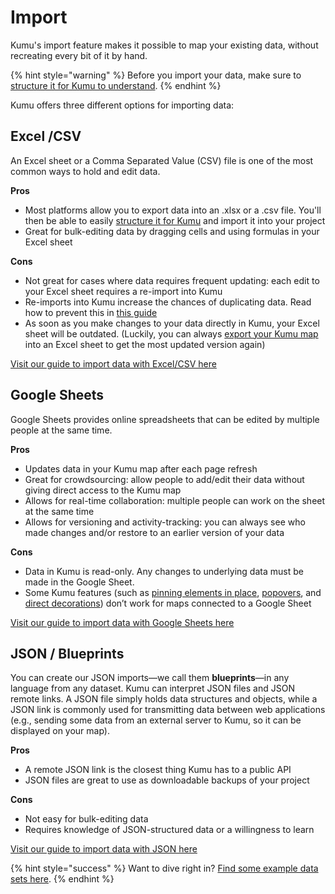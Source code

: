 # Import

Kumu's import feature makes it possible to map your existing data, without recreating every bit of it by hand.&#x20;

{% hint style="warning" %}
Before you import your data, make sure to [structure it for Kumu to understand](import.md).
{% endhint %}

Kumu offers three different options for importing data:&#x20;

## **Excel /CSV**&#x20;

An Excel sheet or a Comma Separated Value (CSV) file is one of the most common ways to hold and edit data. &#x20;

**Pros**

* Most platforms allow you to export data into an .xlsx or a .csv file. You'll then be able to easily [structure it for Kumu](import.md) and import it into your project
* Great for bulk-editing data by dragging cells and using formulas in your Excel sheet

**Cons**&#x20;

* Not great for cases where data requires frequent updating: each edit to your Excel sheet requires a re-import into Kumu
* Re-imports into Kumu increase the chances of duplicating data. Read how to prevent this in [this guide](../../faq/how-do-I-avoid-duplicating-data.md)
* As soon as you make changes to your data directly in Kumu, your Excel sheet will be outdated. (Luckily, you can always [export your Kumu map](../export.md) into an Excel sheet to get the most updated version again)

[Visit our guide to import data with Excel/CSV here](excel-csv.md)

## **Google Sheets**

Google Sheets provides online spreadsheets that can be edited by multiple people at the same time.&#x20;

**Pros**

* Updates data in your Kumu map after each page refresh
* Great for crowdsourcing: allow people to add/edit their data without giving direct access to the Kumu map
* Allows for real-time collaboration: multiple people can work on the sheet at the same time
* Allows for versioning and activity-tracking: you can always see who made changes and/or restore to an earlier version of your data

&#x20;**Cons**

* Data in Kumu is read-only. Any changes to underlying data must be made in the Google Sheet.&#x20;
* Some Kumu features (such as [pinning elements in place](../../faq/how-do-keep-elements-from-moving.md), [popovers](../popovers.md), and [direct decorations](../direct-decorations.md)) don’t work for maps connected to a Google Sheet

[Visit our guide to import data with Google Sheets here](google-sheets.md)

## **JSON / Blueprints**

You can create our JSON imports—we call them **blueprints**—in any language from any dataset. Kumu can interpret JSON files and JSON remote links. A JSON file simply holds data structures and objects, while a JSON link is commonly used for transmitting data between web applications (e.g., sending some data from an external server to Kumu, so it can be displayed on your map).&#x20;

**Pros**

* A remote JSON link is the closest thing Kumu has to a public API
* JSON files are great to use as downloadable backups of your project

**Cons**

* Not easy for bulk-editing data
* Requires knowledge of JSON-structured data or a willingness to learn

[Visit our guide to import data with JSON here](blueprints.md)

{% hint style="success" %}
Want to dive right in? [Find some example data sets here](https://drive.google.com/drive/folders/1\_xoIFJ2snCcxta1Fw8AwrxWCe5YlKXCW?usp=sharing).
{% endhint %}
